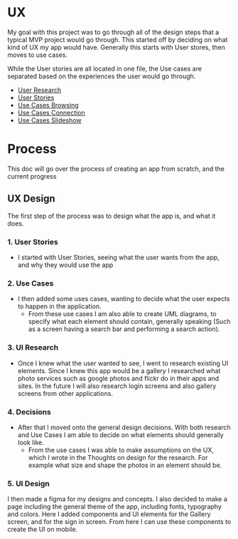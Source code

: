 # UX

My goal with this project was to go through all of the design steps that a typical MVP project would go through.
This started off by deciding on what kind of UX my app would have. Generally this starts with User stores,
then moves to use cases.

While the User stories are all located in one file, the Use cases are separated based on the experiences the user would go through.

* [User Research](UX%20Research)
* [User Stories](USER_STORIES.md)
* [Use Cases Browsing](USE_CASES_BROWSING.md)
* [Use Cases Connection](USE_CASES_CONNECTION.md)
* [Use Cases Slideshow](USE_CASES_SLIDESHOW.md)
# Process

This doc will go over the process of creating an app from scratch, and the current progress

## UX Design

The first step of the process was to design what the app is, and what it does.

### 1. User Stories
* I started with User Stories, seeing what the user wants from the app, and why they would use the app

### 2. Use Cases
* I then added some uses cases, wanting to decide what the user expects to happen in the application.
    * From these use cases I am also able to create UML diagrams, to specify what each element should contain, generally speaking (Such as a screen having a search bar and performing a search action).

### 3. UI Research
* Once I knew what the user wanted to see, I went to research existing UI elements. Since I knew this app would be a gallery I researched what photo services such as google photos and flickr do in their apps and sites. In the future I will also research login screens and also gallery screens from other applications.

### 4. Decisions

* After that I moved onto the general design decisions. With both research and Use Cases I am able to decide on what elements should generally look like.
    * From the use cases I was able to make assumptions on the UX, which I wrote in the Thoughts on design for the research. For example what size and shape the photos in an element should be.

### 5. UI Design

I then made a figma for my designs and concepts. I also decided to make a page including the general theme of the app, including fonts, typography and colors. Here I added components and UI elements for the Gallery screen, and for the sign in screen. From here I can use these components to create the UI on mobile.
